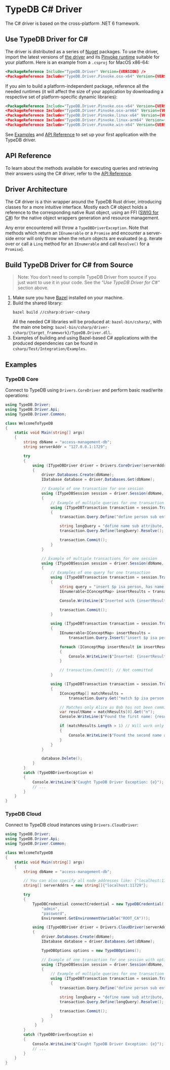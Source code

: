 # TypeDB C# Driver
The C# driver is based on the cross-platform .NET 6 framework.

## Use TypeDB Driver for C#
The driver is distributed as a series of [Nuget](https://www.nuget.org) packages. To use the driver, import the latest versions of [the driver](https://www.nuget.org/packages/TypeDB.Driver) and its [Pinvoke runtime](https://www.nuget.org/packages?q=TypeDB.Driver.Pinvoke) suitable for your platform. Here is an example from a `.csproj` for MacOS x86-64:
```xml
<PackageReference Include="TypeDB.Driver" Version={VERSION} />
<PackageReference Include="TypeDB.Driver.Pinvoke.osx-x64" Version={VERSION} />
```

If you aim to build a platform-independent package, reference all the needed runtimes (it will affect the size of your application by downloading a respective set of platform-specific dynamic libraries):
```xml
<PackageReference Include="TypeDB.Driver.Pinvoke.osx-x64" Version={VERSION} />
<PackageReference Include="TypeDB.Driver.Pinvoke.osx-arm64" Version={VERSION} />
<PackageReference Include="TypeDB.Driver.Pinvoke.linux-x64" Version={VERSION} />
<PackageReference Include="TypeDB.Driver.Pinvoke.linux-arm64" Version={VERSION} />
<PackageReference Include="TypeDB.Driver.Pinvoke.win-x64" Version={VERSION} />
```

See [Examples](#examples) and [API Reference](#api-reference) to set up your first application with the TypeDB driver.

## API Reference
To learn about the methods available for executing queries and retrieving their answers using the C# driver, refer to the [API Reference](https://typedb.com/docs/drivers/csharp/api-reference).

## Driver Architecture
The C# driver is a thin wrapper around the TypeDB Rust driver, introducing classes for a more intuitive interface. Mostly each C# object holds a reference to the corresponding native Rust object, using an FFI ([SWIG for C#](https://www.swig.org/Doc4.2/SWIGDocumentation.html#CSharp)) for the native object wrappers generation and resource management.

Any error encountered will throw a `TypeDBDriverException`. Note that methods which return an `IEnumerable` or a `Promise` and encounter a server-side error will only throw when the return objects are evaluated (e.g. iterate over or call a `Linq` method for an `IEnumerable` and call `Resolve()` for a `Promise`).

## Build TypeDB Driver for C# from Source

> Note: You don't need to compile TypeDB Driver from source if you just want to use it in your code. See the _"Use TypeDB Driver for C#"_ section above.

1. Make sure you have [Bazel](https://docs.bazel.build/versions/master/install.html) installed on your machine.
2. Build the shared library:
   ```
   bazel build //csharp:driver-csharp
   ```
   All the needed C# libraries will be produced at: `bazel-bin/csharp/`, with the main one being: `bazel-bin/csharp/driver-csharp/{target_framework}/TypeDB.Driver.dll`. 
3. Examples of building and using Bazel-based C# applications with the produced dependencies can be found in `csharp/Test/Integration/Examples`.

## Examples
### TypeDB Core
Connect to TypeDB using `Drivers.CoreDriver` and perform basic read/write operations:
```cs
using TypeDB.Driver;
using TypeDB.Driver.Api;
using TypeDB.Driver.Common;

class WelcomeToTypeDB
{
    static void Main(string[] args)
    {
        string dbName = "access-management-db";
        string serverAddr = "127.0.0.1:1729";

        try
        {
            using (ITypeDBDriver driver = Drivers.CoreDriver(serverAddr))
            {
                driver.Databases.Create(dbName);
                IDatabase database = driver.Databases.Get(dbName);

                // Example of one transaction for one session
                using (ITypeDBSession session = driver.Session(dbName, SessionType.Schema))
                {
                    // Example of multiple queries for one transaction
                    using (ITypeDBTransaction transaction = session.Transaction(TransactionType.Write))
                    {
                        transaction.Query.Define("define person sub entity;").Resolve();

                        string longQuery = "define name sub attribute, value string; person owns name;";
                        transaction.Query.Define(longQuery).Resolve();

                        transaction.Commit();
                    }
                }

                // Example of multiple transactions for one session
                using (ITypeDBSession session = driver.Session(dbName, SessionType.Data))
                {
                    // Examples of one query for one transaction
                    using (ITypeDBTransaction transaction = session.Transaction(TransactionType.Write))
                    {
                        string query = "insert $p isa person, has name 'Alice';";
                        IEnumerable<IConceptMap> insertResults = transaction.Query.Insert(query);

                        Console.WriteLine($"Inserted with {insertResults.Count()} result(s)");

                        transaction.Commit();
                    }

                    using (ITypeDBTransaction transaction = session.Transaction(TransactionType.Write))
                    {
                        IEnumerable<IConceptMap> insertResults =
                            transaction.Query.Insert("insert $p isa person, has name 'Bob';");

                        foreach (IConceptMap insertResult in insertResults)
                        {
                            Console.WriteLine($"Inserted: {insertResult}");
                        }

                        // transaction.Commit(); // Not committed
                    }

                    using (ITypeDBTransaction transaction = session.Transaction(TransactionType.Read))
                    {
                        IConceptMap[] matchResults =
                            transaction.Query.Get("match $p isa person, has name $n; get $n;").ToArray();

                        // Matches only Alice as Bob has not been committed
                        var resultName = matchResults[0].Get("n");
                        Console.WriteLine($"Found the first name: {resultName.AsAttribute().Value.AsString()}");

                        if (matchResults.Length > 1) // Will work only if the previous transaction is committed
                        {
                            Console.WriteLine($"Found the second name as concept: {matchResults[1]}");
                        }
                    }
                }

                database.Delete();
            }
        }
        catch (TypeDBDriverException e)
        {
            Console.WriteLine($"Caught TypeDB Driver Exception: {e}");
            // ...
        }
    }
}
```

### TypeDB Cloud
Connect to TypeDB cloud instances using `Drivers.CloudDriver`:
```cs
using TypeDB.Driver;
using TypeDB.Driver.Api;
using TypeDB.Driver.Common;

class WelcomeToTypeDB
{
    static void Main(string[] args)
    {
        string dbName = "access-management-db";

        // You can also specify all node addresses like: {"localhost:11729", "localhost:21729", "localhost:31729"}
        string[] serverAddrs = new string[]{"localhost:11729"};

        try
        {
            TypeDBCredential connectCredential = new TypeDBCredential(
                "admin",
                "password",
                Environment.GetEnvironmentVariable("ROOT_CA")!);

            using (ITypeDBDriver driver = Drivers.CloudDriver(serverAddrs, connectCredential))
            {
                driver.Databases.Create(dbName);
                IDatabase database = driver.Databases.Get(dbName);

                TypeDBOptions options = new TypeDBOptions();

                // Example of one transaction for one session with options (options are optional)
                using (ITypeDBSession session = driver.Session(dbName, SessionType.Schema, options))
                {
                    // Example of multiple queries for one transaction with options (options are optional)
                    using (ITypeDBTransaction transaction = session.Transaction(TransactionType.Write, options))
                    {
                        transaction.Query.Define("define person sub entity;").Resolve();

                        string longQuery = "define name sub attribute, value string; person owns name;";
                        transaction.Query.Define(longQuery).Resolve();

                        transaction.Commit();
                    }
                }
             }
        }
        catch (TypeDBDriverException e)
        {
            Console.WriteLine($"Caught TypeDB Driver Exception: {e}");
            // ...
        }
    }
}
```
